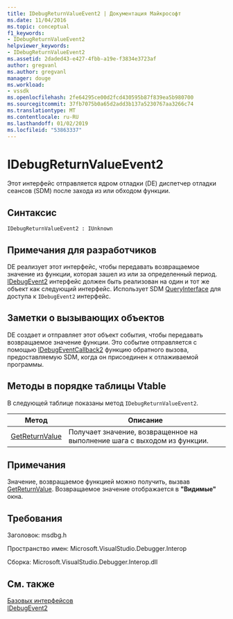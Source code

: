 ```yaml
---
title: IDebugReturnValueEvent2 | Документация Майкрософт
ms.date: 11/04/2016
ms.topic: conceptual
f1_keywords:
- IDebugReturnValueEvent2
helpviewer_keywords:
- IDebugReturnValueEvent2
ms.assetid: 2daded43-e427-4fbb-a19e-f3834e3723af
author: gregvanl
ms.author: gregvanl
manager: douge
ms.workload:
- vssdk
ms.openlocfilehash: 2fe64295ce00d2fcd430595b87f839ea5b980700
ms.sourcegitcommit: 37fb7075b0a65d2add3b137a5230767aa3266c74
ms.translationtype: MT
ms.contentlocale: ru-RU
ms.lasthandoff: 01/02/2019
ms.locfileid: "53863337"
---
```

# <a name="idebugreturnvalueevent2"></a>IDebugReturnValueEvent2
Этот интерфейс отправляется ядром отладки (DE) диспетчер отладки сеансов (SDM) после захода из или обходом функции.  
  
## <a name="syntax"></a>Синтаксис  
  
```  
IDebugReturnValueEvent2 : IUnknown  
```  
  
## <a name="notes-for-implementers"></a>Примечания для разработчиков  
 DE реализует этот интерфейс, чтобы передавать возвращаемое значение из функции, которая зашел из или за определенный период. [IDebugEvent2](../../../extensibility/debugger/reference/idebugevent2.md) интерфейс должен быть реализован на один и тот же объект как следующий интерфейс. Использует SDM [QueryInterface](/cpp/atl/queryinterface) для доступа к `IDebugEvent2` интерфейс.  
  
## <a name="notes-for-callers"></a>Заметки о вызывающих объектов  
 DE создает и отправляет этот объект события, чтобы передавать возвращаемое значение функции. Это событие отправляется с помощью [IDebugEventCallback2](../../../extensibility/debugger/reference/idebugeventcallback2.md) функцию обратного вызова, предоставляемую SDM, когда он присоединен к отлаживаемой программы.  
  
## <a name="methods-in-vtable-order"></a>Методы в порядке таблицы Vtable  
 В следующей таблице показаны метод `IDebugReturnValueEvent2`.  
  
|Метод|Описание|  
|------------|-----------------|  
|[GetReturnValue](../../../extensibility/debugger/reference/idebugreturnvalueevent2-getreturnvalue.md)|Получает значение, возвращенное на выполнение шага с выходом из функции.|  
  
## <a name="remarks"></a>Примечания  
 Значение, возвращаемое функцией можно получить, вызвав [GetReturnValue](../../../extensibility/debugger/reference/idebugreturnvalueevent2-getreturnvalue.md). Возвращаемое значение отображается в **"Видимые"** окна.  
  
## <a name="requirements"></a>Требования  
 Заголовок: msdbg.h  
  
 Пространство имен: Microsoft.VisualStudio.Debugger.Interop  
  
 Сборка: Microsoft.VisualStudio.Debugger.Interop.dll  
  
## <a name="see-also"></a>См. также  
 [Базовых интерфейсов](../../../extensibility/debugger/reference/core-interfaces.md)   
 [IDebugEvent2](../../../extensibility/debugger/reference/idebugevent2.md)